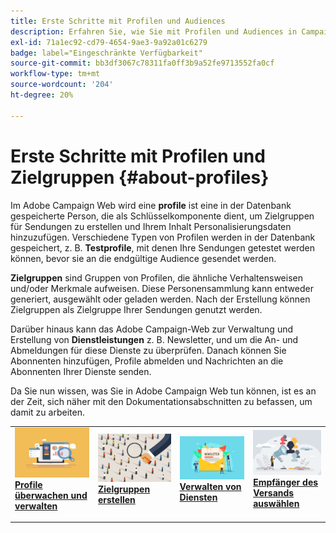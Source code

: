 ```yaml
---
title: Erste Schritte mit Profilen und Audiences
description: Erfahren Sie, wie Sie mit Profilen und Audiences in Campaign Web arbeiten.
exl-id: 71a1ec92-cd79-4654-9ae3-9a92a01c6279
badge: label="Eingeschränkte Verfügbarkeit"
source-git-commit: bb3df3067c78311fa0ff3b9a52fe9713552fa0cf
workflow-type: tm+mt
source-wordcount: '204'
ht-degree: 20%

---
```


# Erste Schritte mit Profilen und Zielgruppen {#about-profiles}

Im Adobe Campaign Web wird eine **profile** ist eine in der Datenbank gespeicherte Person, die als Schlüsselkomponente dient, um Zielgruppen für Sendungen zu erstellen und Ihrem Inhalt Personalisierungsdaten hinzuzufügen. Verschiedene Typen von Profilen werden in der Datenbank gespeichert, z. B. **Testprofile**, mit denen Ihre Sendungen getestet werden können, bevor sie an die endgültige Audience gesendet werden.

**Zielgruppen** sind Gruppen von Profilen, die ähnliche Verhaltensweisen und/oder Merkmale aufweisen. Diese Personensammlung kann entweder generiert, ausgewählt oder geladen werden.  Nach der Erstellung können Zielgruppen als Zielgruppe Ihrer Sendungen genutzt werden.

Darüber hinaus kann das Adobe Campaign-Web zur Verwaltung und Erstellung von **Dienstleistungen** z. B. Newsletter, und um die An- und Abmeldungen für diese Dienste zu überprüfen. Danach können Sie Abonnenten hinzufügen, Profile abmelden und Nachrichten an die Abonnenten Ihrer Dienste senden.

Da Sie nun wissen, was Sie in Adobe Campaign Web tun können, ist es an der Zeit, sich näher mit den Dokumentationsabschnitten zu befassen, um damit zu arbeiten.

<table style="table-layout:fixed"><tr style="border: 0;">
<td>
<a href="about-recipients.md">
<img src="../assets/do-not-localize/profiles-audiences-profile.png">
</a>
<div>
<a href="about-recipients.md"><strong>Profile überwachen und verwalten</strong></a>
</div>
<p>
</td>
<td>
<a href="create-audience.md">
<img alt="Lead" src="../assets/do-not-localize/profiles-audiences-audience.png">
</a>
<div><a href="create-audience.md"><strong>Zielgruppen erstellen</strong>
</div>
<p>
</td>
<td>
<a href="manage-services.md">
<img alt="Gelegentlich" src="../assets/do-not-localize/profiles-audiences-service.png">
</a>
<div>
<a href="manage-services.md"><strong>Verwalten von Diensten</strong></a>
</div>
<p></td>
<td>
<a href="add-audience.md">
<img alt="Gelegentlich" src="../assets/do-not-localize/profiles-audiences-deliveries.png">
</a>
<div>
<a href="add-audience.md"><strong>Empfänger des Versands auswählen</strong></a>
</div>
<p></td>
</tr></table>
